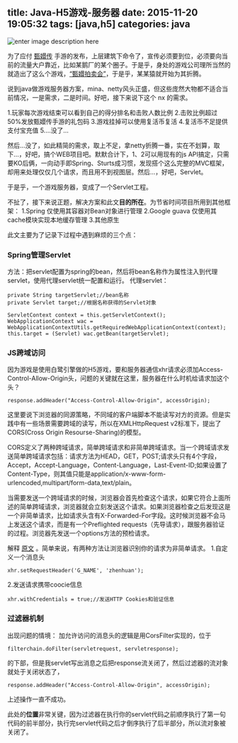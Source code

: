 title: Java-H5游戏-服务器
date: 2015-11-20 19:05:32
tags: [java,h5]
categories: java
---

![enter image description here](http://7xnq6l.com1.z0.glb.clouddn.com/zhpmh.png)

为了应付 [甄嬛传](http://z.8864.com/) 手游的发布，上层建筑下命令了，宣传必须要到位，必须要向当前的流量大户靠近，比如某鹅厂的某个圈子。于是乎，身处的游戏公司理所当然的就造出了这么个游戏，[“甄嬛拍卖会”](http://games.huobaoyx.com/h5/apps/13326/auctioneerSalls/index.html)，于是乎，某某猿就开始为其折腾。

<!--more-->

说到java做游戏服务器方案，mina、netty风头正盛，但这些庞然大物都不适合当前情况，一是需求，二是时间。好吧，接下来说下这个 nx 的需求。

1.玩家每次游戏结束可以看到自己的得分排名和击败人数比例
2.击败比例超过50%发放甄嬛传手游的礼包码
3.游戏挂掉可以使用复活币复活
4.复活币不足提供支付宝充值
5....没了...

然后...没了，如此精简的需求，取上不足，拿netty折腾一番，实在不划算，取下...，好吧，搞个WEB项目吧。默默合计下，1、2可以用现有的js API搞定，只需要KO后俩，一向动手即Spring、Sturts成习惯，发现搭个这么完整的MVC框架，却用来处理仅仅几个请求，而且用不到视图层。然后...，好吧，Servlet。

于是乎，一个游戏服务器，变成了一个Servlet工程。

不扯了，接下来说正题，解决方案和此文**目的所在**。为节省时间项目所用到其他框架：
1.Spring 仅使用其容器对Bean对象进行管理
2.Google guava 仅使用其cache模块实现本地缓存管理
3.其他原生

此文主要为了记录下过程中遇到麻烦的三个点：

### Spring管理Servlet

方法：把servlet配置为spring的bean，然后将bean名称作为属性注入到代理servlet，使用代理servlet统一配置和运行。
代理servlet：

```
private String targetServlet;//bean名称
private Servlet target;//根据名称获得的Servlet对象

ServletContext context = this.getServletContext();
WebApplicationContext wac = WebApplicationContextUtils.getRequiredWebApplicationContext(context);
this.target = (Servlet) wac.getBean(targetServlet);
```

### JS跨域访问

因为游戏是使用白鹭引擎做的H5游戏，要和服务器通信xhr请求必须加Access-Control-Allow-Origin头，问题的关键就在这里，服务器在什么时机给请求加这个头？

```
response.addHeader("Access-Control-Allow-Origin", accessOrigin);
```

这里要说下浏览器的同源策略，不同域的客户端脚本不能读写对方的资源。但是实践中有一些场景需要跨域的读写，所以在XMLHttpRequest v2标准下，提出了CORS(Cross Origin Resourse-Sharing)的模型。

CORS定义了两种跨域请求，简单跨域请求和非简单跨域请求。当一个跨域请求发送简单跨域请求包括：请求方法为HEAD，GET，POST;请求头只有4个字段，Accept，Accept-Language，Content-Language，Last-Event-ID;如果设置了Content-Type，则其值只能是application/x-www-form-urlencoded,multipart/form-data,text/plain。

当需要发送一个跨域请求的时候，浏览器会首先检查这个请求，如果它符合上面所述的简单跨域请求，浏览器就会立刻发送这个请求。如果浏览器检查之后发现这是一个非简单请求，比如请求头含有X-Forwarded-For字段。这时候浏览器不会马上发送这个请求，而是有一个Preflighted requests（先导请求），跟服务器验证的过程。浏览器先发送一个options方法的预检请求。

解释 [原文](https://developer.mozilla.org/en-US/docs/Web/HTTP/Access_control_CORS#Access-Control-Request-Method) 。简单来说，有两种方法让浏览器识别你的请求为非简单请求。
1.自定义一个消息头

```
xhr.setRequestHeader('G_NAME', 'zhenhuan');
```

2.发送请求携带coocie信息

```
xhr.withCredentials = true;//发送HTTP Cookies和验证信息
```

### 过滤器机制

出现问题的情境：
加允许访问的消息头的逻辑是用CorsFilter实现的，位于

```
filterchain.doFilter(servletrequest, servletresponse);
```

的下部，但是我servlet写出消息之后把response流关闭了，然后过滤器的流对象就处于关闭状态了，

```
response.addHeader("Access-Control-Allow-Origin", accessOrigin);
```

上述操作一直不成功。

此处的**位置**非常关键，因为过滤器在执行你的servlet代码之前顺序执行了第一句代码的前半部分，执行完servlet代码之后才倒序执行了后半部分，所以流对象被关闭了。